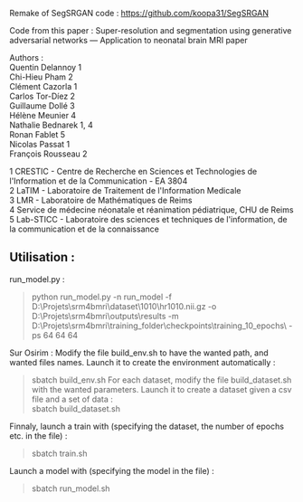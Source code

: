 Remake of SegSRGAN code : https://github.com/koopa31/SegSRGAN

Code from this paper :
Super-resolution and segmentation using generative adversarial networks — Application to neonatal brain MRI paper

Authors :  
Quentin Delannoy 1  
Chi-Hieu Pham 2  
Clément Cazorla 1   
Carlos Tor-Díez 2  
Guillaume Dollé 3  
Hélène Meunier 4  
Nathalie Bednarek 1, 4  
Ronan Fablet 5  
Nicolas Passat 1  
François Rousseau 2 

1 CRESTIC - Centre de Recherche en Sciences et Technologies de l'Information et de la Communication - EA 3804  
2 LaTIM - Laboratoire de Traitement de l'Information Medicale  
3 LMR - Laboratoire de Mathématiques de Reims  
4 Service de médecine néonatale et réanimation pédiatrique, CHU de Reims  
5 Lab-STICC - Laboratoire des sciences et techniques de l'information, de la communication et de la connaissance  


## Utilisation :  

run_model.py :  
> python run_model.py -n run_model -f D:\Projets\srm4bmri\dataset\1010\hr1010.nii.gz -o D:\Projets\srm4bmri\outputs\results -m D:\\Projets\\srm4bmri\\training_folder\\checkpoints\\training_10_epochs\\ -ps 64 64 64

  Sur Osirim :
Modify the file build_env.sh to have the wanted path, and wanted files names.
Launch it to create the environment automatically :  
> sbatch build_env.sh
For each dataset, modify the file build_dataset.sh with the wanted parameters.
Launch it to create a dataset given a csv file and a set of data :  
> sbatch build_dataset.sh

Finnaly, launch a train with (specifying the dataset, the number of epochs etc. in the file) :  
> sbatch train.sh

Launch a model with (specifying the model in the file) :  
> sbatch run_model.sh
